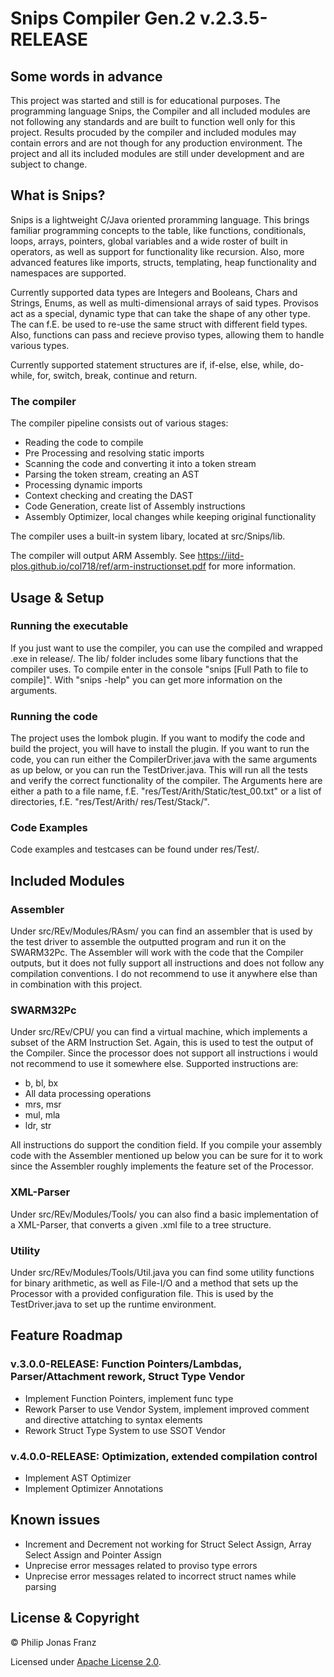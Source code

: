 # Snips Compiler Gen.2 v.2.3.5-RELEASE
## Some words in advance
 This project was started and still is for educational purposes. The programming language Snips, the Compiler and all included modules are not following any standards and are built to function well only for this project. Results procuded by the compiler and included modules may contain errors and are not though for any production environment. The project and all its included modules are still under development and are subject to change.
 
## What is Snips?
 Snips is a lightweight C/Java oriented proramming language. This brings familiar programming concepts to 
 the table, like functions, conditionals, loops, arrays, pointers, global variables and a wide roster of built in 
 operators, as well as support for functionality like recursion. Also, more advanced features like imports, structs, templating, heap functionality and namespaces are supported.
 
 Currently supported data types are Integers and Booleans, Chars and Strings, Enums, as well as multi-dimensional arrays of said 
 types. Provisos act as a special, dynamic type that can take the shape of any other type. The can f.E. be used to re-use the same struct with different field types. Also, functions can pass and recieve proviso types, allowing them to handle various types.
 
 Currently supported statement structures are if, if-else, else, while, do-while, for, switch, break, 
 continue and return.
### The compiler
 The compiler pipeline consists out of various stages:
 
 - Reading the code to compile
 - Pre Processing and resolving static imports
 - Scanning the code and converting it into a token stream
 - Parsing the token stream, creating an AST
 - Processing dynamic imports
 - Context checking and creating the DAST
 - Code Generation, create list of Assembly instructions
 - Assembly Optimizer, local changes while keeping original functionality

 The compiler uses a built-in system libary, located at src/Snips/lib. 
 
 The compiler will output ARM Assembly. See https://iitd-plos.github.io/col718/ref/arm-instructionset.pdf for more information. 
 
## Usage & Setup
### Running the executable
 If you just want to use the compiler, you can use the compiled and wrapped .exe in release/. The lib/ folder includes some libary functions that the compiler uses. To compile enter in the console "snips [Full Path to file to compile]". With "snips -help" you can get more information on the arguments.

### Running the code
The project uses the lombok plugin. If you want to modify the code and build the project, you will have to install the plugin.
If you want to run the code, you can run either the CompilerDriver.java with the same arguments as up below, or you can run the TestDriver.java. This will run all the tests and verify the correct functionality of the compiler. The Arguments here are either a path to a file name, f.E. "res/Test/Arith/Static/test_00.txt" or a list of directories, f.E. "res/Test/Arith/ res/Test/Stack/".
### Code Examples
 Code examples and testcases can be found under res/Test/.
## Included Modules
### Assembler
 Under src/REv/Modules/RAsm/ you can find an assembler that is used by the test driver to assemble the outputted program and run it on the SWARM32Pc. The Assembler will work with the code that the Compiler outputs, but it does not fully support all instructions and does not follow any compilation conventions. I do not recommend to use it anywhere else than in combination with this project.
### SWARM32Pc
 Under src/REv/CPU/ you can find a virtual machine, which implements a subset of the ARM Instruction Set. Again, this is used to test the output of the Compiler. Since the processor does not support all instructions i would not recommend to use it somewhere else. Supported instructions are: 
 - b, bl, bx
 - All data processing operations
 - mrs, msr
 - mul, mla
 - ldr, str
 
All instructions do support the condition field. If you compile your assembly code with the Assembler mentioned up below you can be sure for it to work since the Assembler roughly implements the feature set of the Processor.
### XML-Parser
 Under src/REv/Modules/Tools/ you can also find a basic implementation of a XML-Parser, that converts a given .xml file to a tree structure. 
### Utility
 Under src/REv/Modules/Tools/Util.java you can find some utility functions for binary arithmetic, as well as File-I/O and a method that sets up the Processor with a provided configuration file. This is used by the TestDriver.java to set up the runtime environment. 
## Feature Roadmap
### v.3.0.0-RELEASE: Function Pointers/Lambdas, Parser/Attachment rework, Struct Type Vendor
 - Implement Function Pointers, implement func type
 - Rework Parser to use Vendor System, implement improved comment and directive attatching to syntax elements
 - Rework Struct Type System to use SSOT Vendor
 
### v.4.0.0-RELEASE: Optimization, extended compilation control
 - Implement AST Optimizer
 - Implement Optimizer Annotations

## Known issues
 - Increment and Decrement not working for Struct Select Assign, Array Select Assign and Pointer Assign
 - Unprecise error messages related to proviso type errors
 - Unprecise error messages related to incorrect struct names while parsing
 
## License & Copyright
 © Philip Jonas Franz
 
 Licensed under [Apache License 2.0](LICENSE).
